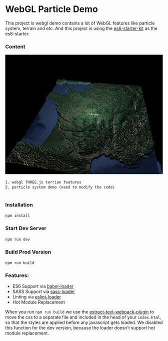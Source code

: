 # WebGL Particle Demo

This project is webgl demo contains a lot of WebGL features like particle system, terrain and etc. And this project is using the [es6-starter-kit](https://github.com/wbkd/yet-another-webpack-es6-starterkit) as the es6-starter. 


### Content
![alt text](https://github.com/MemoryWrong/webgl-demo/blob/master/src/assets/demo.png)

```
1. webgl THREE.js terrian features 
2. particle system demo (need to modify the code)


```

### Installation

```
npm install
```

### Start Dev Server 

```
npm run dev
```

### Build Prod Version

```
npm run build
```

### Features:

* ES6 Support via [babel-loader](https://github.com/babel/babel-loader)
* SASS Support via [sass-loader](https://github.com/jtangelder/sass-loader)
* Linting via [eslint-loader](https://github.com/MoOx/eslint-loader)
* Hot Module Replacement

When you run `npm run build` we use the [extract-text-webpack-plugin](https://github.com/webpack/extract-text-webpack-plugin) to move the css to a separate file and included in the head of your `index.html`, so that the styles are applied before any javascript gets loaded. We disabled this function for the dev version, because the loader doesn't support hot module replacement.
